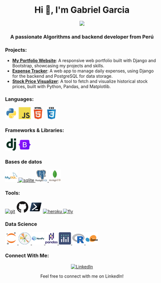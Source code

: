 <h1 align="center">Hi 👋, I'm Gabriel Garcia</h1>
<p align="center">
  <img src="https://readme-typing-svg.herokuapp.com?color=%2336BCF7&lines=Welcome+to+my+GitHub+profile!;I+love+learning+and+creating." />
</p>

<h3 align="center">A passionate Algorithms and backend developer from Perú</h3>

### Projects:
- **[My Portfolio Website](#)**: A responsive web portfolio built with Django and Bootstrap, showcasing my projects and skills.
- **[Expense Tracker](#)**: A web app to manage daily expenses, using Django for the backend and PostgreSQL for data storage.
- **[Stock Price Visualizer](#)**: A tool to fetch and visualize historical stock prices, built with Python, Pandas, and Matplotlib.


### Languages:
<p align="left">
  <a href="https://www.python.org" target="_blank"><img src="https://raw.githubusercontent.com/devicons/devicon/master/icons/python/python-original.svg" alt="python" width="40" height="40"/></a>
  <a href="https://developer.mozilla.org/en-US/docs/Web/JavaScript" target="_blank"><img src="https://raw.githubusercontent.com/devicons/devicon/master/icons/javascript/javascript-original.svg" alt="javascript" width="40" height="40"/></a>
  <a href="https://www.w3.org/html/" target="_blank"><img src="https://raw.githubusercontent.com/devicons/devicon/master/icons/html5/html5-original-wordmark.svg" alt="html5" width="40" height="40"/></a>
  <a href="https://www.w3schools.com/css/" target="_blank"><img src="https://raw.githubusercontent.com/devicons/devicon/master/icons/css3/css3-original-wordmark.svg" alt="css3" width="40" height="40"/></a>
</p>

### Frameworks & Libraries:
<p align="left">
  <a href="https://www.djangoproject.com/" target="_blank"><img src="https://github.com/devicons/devicon/raw/master/icons/django/django-plain.svg" alt="django" width="40" height="40"/></a>
  <a href="https://getbootstrap.com/" target="_blank"><img src="https://github.com/devicons/devicon/raw/master/icons/bootstrap/bootstrap-original.svg" alt="bootstrap" width="40" height="40"/></a>
</p>

### Bases de datos
<p align="left">
  <!-- MySQL -->
  <a href="https://www.mysql.com/" target="_blank">
    <img src="https://raw.githubusercontent.com/devicons/devicon/master/icons/mysql/mysql-original-wordmark.svg" alt="mysql" width="40" height="40"/>
  </a>

  <!-- SQLite -->
  <a href="https://www.sqlite.org/" target="_blank">
    <img src="https://www.vectorlogo.zone/logos/sqlite/sqlite-icon.svg" alt="sqlite" width="40" height="40"/>
  </a>
  <!-- PostgreSQL -->
  <a href="https://www.postgresql.org" target="_blank">
    <img src="https://raw.githubusercontent.com/devicons/devicon/master/icons/postgresql/postgresql-original-wordmark.svg" alt="postgresql" width="40" height="40"/>
  </a>
  <!-- MongoDB -->
  <a href="https://www.mongodb.com/" target="_blank">
    <img src="https://raw.githubusercontent.com/devicons/devicon/master/icons/mongodb/mongodb-original-wordmark.svg" alt="mongodb" width="40" height="40"/>
  </a>
</p>

### Tools:
<p align="left">
  <a href="https://git-scm.com/" target="_blank"><img src="https://www.vectorlogo.zone/logos/git-scm/git-scm-icon.svg" alt="git" width="40" height="40"/></a>
  <a href="https://github.com/" target="_blank"><img src="https://github.com/devicons/devicon/raw/master/icons/github/github-original.svg" alt="github" width="40" height="40"/></a>
  <a href="https://docs.microsoft.com/en-us/powershell/" target="_blank"><img src="https://github.com/devicons/devicon/raw/master/icons/powershell/powershell-original.svg" alt="powershell" width="40" height="40"/></a>

  
  <!-- Heroku -->
  <a href="https://heroku.com" target="_blank">
    <img src="https://www.vectorlogo.zone/logos/heroku/heroku-icon.svg" alt="heroku" width="40" height="40"/>
  </a>
  <!-- fly.io -->
  <a href="https://fly.io" target="_blank">
    <img src="https://fly.io/static/images/brand/brandmark.svg" alt="fly" width="40" height="40"/>
  </a>

</p>

### Data Science
<p align="left">
  <!-- Jupyter -->
  <a href="https://jupyter.org/" target="_blank">
    <img src="https://github.com/devicons/devicon/raw/master/icons/jupyter/jupyter-original.svg" alt="jupyter" width="40" height="40"/>
  </a>

  <!-- Matplotlib -->
  <a href="https://matplotlib.org/" target="_blank">
    <img src="https://github.com/devicons/devicon/raw/master/icons/matplotlib/matplotlib-original.svg" alt="matplotlib" width="40" height="40"/>
  </a>

  <!-- NumPy -->
  <a href="https://numpy.org/" target="_blank">
    <img src="https://github.com/devicons/devicon/raw/master/icons/numpy/numpy-original-wordmark.svg" alt="numpy" width="40" height="40"/>
  </a>

  <!-- Pandas -->
  <a href="https://pandas.pydata.org/" target="_blank">
    <img src="https://github.com/devicons/devicon/raw/master/icons/pandas/pandas-original-wordmark.svg" alt="pandas" width="40" height="40"/>
  </a>

  <!-- Plotly -->
  <a href="https://plotly.com/" target="_blank">
    <img src="https://github.com/devicons/devicon/raw/master/icons/plotly/plotly-original.svg" alt="plotly" width="40" height="40"/>
  </a>

  <!-- R -->
  <a href="https://www.r-project.org/" target="_blank">
    <img src="https://github.com/devicons/devicon/raw/master/icons/r/r-original.svg" alt="r" width="40" height="40"/> 
  </a>

  <!-- scikit - learn -->
  <a href="https://scikit-learn.org/stable/" target="_blank">
    <img src="https://github.com/devicons/devicon/raw/master/icons/scikitlearn/scikitlearn-original.svg" alt="scikit-learn" width="40" height="40"/> 
  </a>
</p>

### Connect With Me:
<p align="center">
  <a href="https://linkedin.com/in/gabriel-garcia-caysahuana" target="_blank" rel="noopener noreferrer">
    <img align="center" src="https://cdn-icons-png.flaticon.com/512/174/174857.png" alt="LinkedIn" height="40" width="40"/>
  </a>
</p>
<p align="center">Feel free to connect with me on LinkedIn!</p>


